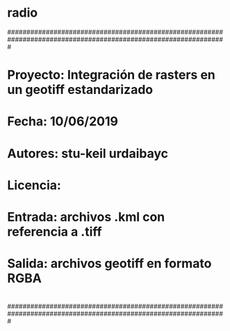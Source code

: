 # radio
#################################################################################################################
#
#
#
#  Proyecto: Integración de rasters en un geotiff estandarizado
#  Fecha: 10/06/2019
#  Autores: stu-keil urdaibayc
#  Licencia: 
#  Entrada: archivos .kml con referencia a .tiff
#  Salida: archivos geotiff en formato RGBA
#
#
#
#################################################################################################################
